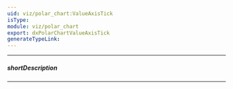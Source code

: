 ```yaml
---
uid: viz/polar_chart:ValueAxisTick
isType: 
module: viz/polar_chart
export: dxPolarChartValueAxisTick
generateTypeLink: 
---
```

---
##### shortDescription
<!-- Description goes here -->

---
